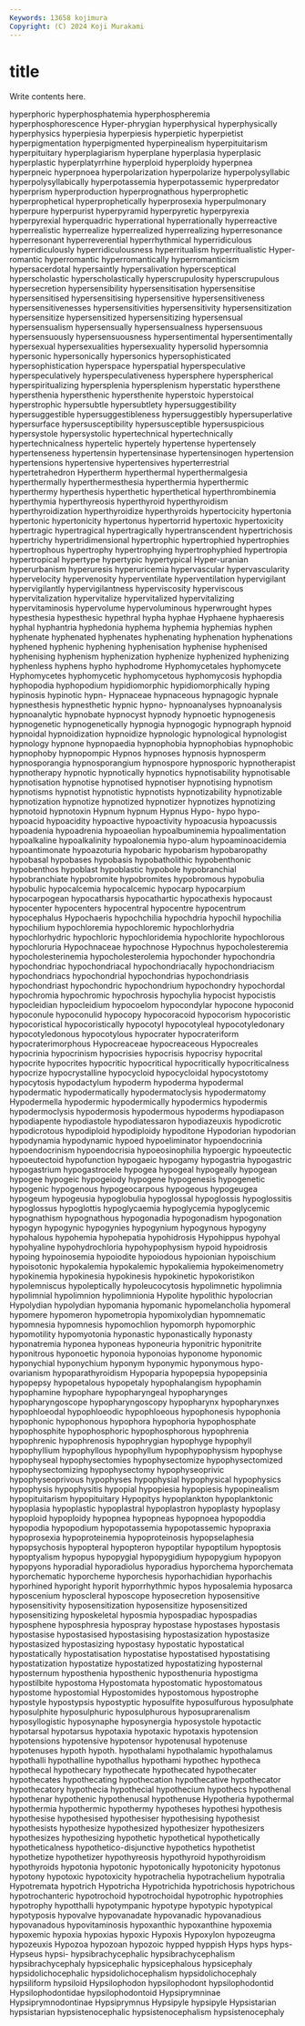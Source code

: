 ```yaml
---
Keywords: 13658 kojimura
Copyright: (C) 2024 Koji Murakami
---
```


# title

Write contents here.



 hyperphoric hyperphosphatemia hyperphospheremia hyperphosphorescence Hyper-phrygian hyperphysical hyperphysically hyperphysics hyperpiesia
hyperpiesis hyperpietic hyperpietist hyperpigmentation hyperpigmented hyperpinealism hyperpituitarism hyperpituitary hyperplagiarism hyperplane
hyperplasia hyperplasic hyperplastic hyperplatyrrhine hyperploid hyperploidy hyperpnea hyperpneic hyperpnoea hyperpolarization
hyperpolarize hyperpolysyllabic hyperpolysyllabically hyperpotassemia hyperpotassemic hyperpredator hyperprism hyperproduction hyperprognathous hyperprophetic
hyperprophetical hyperprophetically hyperprosexia hyperpulmonary hyperpure hyperpurist hyperpyramid hyperpyretic hyperpyrexia hyperpyrexial
hyperquadric hyperrational hyperrationally hyperreactive hyperrealistic hyperrealize hyperrealized hyperrealizing hyperresonance hyperresonant
hyperreverential hyperrhythmical hyperridiculous hyperridiculously hyperridiculousness hyperritualism hyperritualistic Hyper-romantic hyperromantic hyperromantically
hyperromanticism hypersacerdotal hypersaintly hypersalivation hypersceptical hyperscholastic hyperscholastically hyperscrupulosity hyperscrupulous hypersecretion
hypersensibility hypersensitisation hypersensitise hypersensitised hypersensitising hypersensitive hypersensitiveness hypersensitivenesses hypersensitivities hypersensitivity
hypersensitization hypersensitize hypersensitized hypersensitizing hypersensual hypersensualism hypersensually hypersensualness hypersensuous hypersensuously
hypersensuousness hypersentimental hypersentimentally hypersexual hypersexualities hypersexuality hypersolid hypersomnia hypersonic hypersonically
hypersonics hypersophisticated hypersophistication hyperspace hyperspatial hyperspeculative hyperspeculatively hyperspeculativeness hypersphere hyperspherical
hyperspiritualizing hypersplenia hypersplenism hyperstatic hypersthene hypersthenia hypersthenic hypersthenite hyperstoic hyperstoical
hyperstrophic hypersubtle hypersubtlety hypersuggestibility hypersuggestible hypersuggestibleness hypersuggestibly hypersuperlative hypersurface hypersusceptibility
hypersusceptible hypersuspicious hypersystole hypersystolic hypertechnical hypertechnically hypertechnicalness hypertelic hypertely hypertense
hypertensely hypertenseness hypertensin hypertensinase hypertensinogen hypertension hypertensions hypertensive hypertensives hyperterrestrial
hypertetrahedron Hypertherm hyperthermal hyperthermalgesia hyperthermally hyperthermesthesia hyperthermia hyperthermic hyperthermy hyperthesis
hyperthetic hyperthetical hyperthrombinemia hyperthymia hyperthyreosis hyperthyroid hyperthyroidism hyperthyroidization hyperthyroidize hyperthyroids
hypertocicity hypertonia hypertonic hypertonicity hypertonus hypertorrid hypertoxic hypertoxicity hypertragic hypertragical
hypertragically hypertranscendent hypertrichosis hypertrichy hypertridimensional hypertrophic hypertrophied hypertrophies hypertrophous hypertrophy
hypertrophying hypertrophyphied hypertropia hypertropical hypertype hypertypic hypertypical Hyper-uranian hyperurbanism hyperuresis
hyperuricemia hypervascular hypervascularity hypervelocity hypervenosity hyperventilate hyperventilation hypervigilant hypervigilantly hypervigilantness
hyperviscosity hyperviscous hypervitalization hypervitalize hypervitalized hypervitalizing hypervitaminosis hypervolume hypervoluminous hyperwrought
hypes hypesthesia hypesthesic hypethral hypha hyphae Hyphaene hyphaeresis hyphal hyphantria
hyphedonia hyphema hyphemia hyphemias hyphen hyphenate hyphenated hyphenates hyphenating hyphenation
hyphenations hyphened hyphenic hyphening hyphenisation hyphenise hyphenised hyphenising hyphenism hyphenization
hyphenize hyphenized hyphenizing hyphenless hyphens hypho hyphodrome Hyphomycetales hyphomycete Hyphomycetes
hyphomycetic hyphomycetous hyphomycosis hyphopdia hyphopodia hyphopodium hypidiomorphic hypidiomorphically hyping hypinosis
hypinotic hypn- Hypnaceae hypnaceous hypnagogic hypnale hypnesthesis hypnesthetic hypnic hypno-
hypnoanalyses hypnoanalysis hypnoanalytic hypnobate hypnocyst hypnody hypnoetic hypnogenesis hypnogenetic hypnogenetically
hypnogia hypnogogic hypnograph hypnoid hypnoidal hypnoidization hypnoidize hypnologic hypnological hypnologist
hypnology hypnone hypnopaedia hypnophobia hypnophobias hypnophobic hypnophoby hypnopompic Hypnos hypnoses
hypnosis hypnosperm hypnosporangia hypnosporangium hypnospore hypnosporic hypnotherapist hypnotherapy hypnotic hypnotically
hypnotics hypnotisability hypnotisable hypnotisation hypnotise hypnotised hypnotiser hypnotising hypnotism hypnotisms
hypnotist hypnotistic hypnotists hypnotizability hypnotizable hypnotization hypnotize hypnotized hypnotizer hypnotizes
hypnotizing hypnotoid hypnotoxin Hypnum hypnum Hypnus Hypo- hypo hypo- hypoacid
hypoacidity hypoactive hypoactivity hypoacusia hypoacussis hypoadenia hypoadrenia hypoaeolian hypoalbuminemia hypoalimentation
hypoalkaline hypoalkalinity hypoalonemia hypo-alum hypoaminoacidemia hypoantimonate hypoazoturia hypobaric hypobarism hypobaropathy
hypobasal hypobases hypobasis hypobatholithic hypobenthonic hypobenthos hypoblast hypoblastic hypobole hypobranchial
hypobranchiate hypobromite hypobromites hypobromous hypobulia hypobulic hypocalcemia hypocalcemic hypocarp hypocarpium
hypocarpogean hypocatharsis hypocathartic hypocathexis hypocaust hypocenter hypocenters hypocentral hypocentre hypocentrum
hypocephalus Hypochaeris hypochchilia hypochdria hypochil hypochilia hypochilium hypochloremia hypochloremic hypochlorhydria
hypochlorhydric hypochloric hypochloridemia hypochlorite hypochlorous hypochloruria Hypochnaceae hypochnose Hypochnus hypocholesteremia
hypocholesterinemia hypocholesterolemia hypochonder hypochondria hypochondriac hypochondriacal hypochondriacally hypochondriacism hypochondriacs hypochondrial
hypochondrias hypochondriasis hypochondriast hypochondric hypochondrium hypochondry hypochordal hypochromia hypochromic hypochrosis
hypochylia hypocist hypocistis hypocleidian hypocleidium hypocoelom hypocondylar hypocone hypoconid hypoconule
hypoconulid hypocopy hypocoracoid hypocorism hypocoristic hypocoristical hypocoristically hypocotyl hypocotyleal hypocotyledonary
hypocotyledonous hypocotylous hypocrater hypocrateriform hypocraterimorphous Hypocreaceae hypocreaceous Hypocreales hypocrinia hypocrinism
hypocrisies hypocrisis hypocrisy hypocrital hypocrite hypocrites hypocritic hypocritical hypocritically hypocriticalness
hypocrize hypocrystalline hypocycloid hypocycloidal hypocystotomy hypocytosis hypodactylum hypoderm hypoderma hypodermal
hypodermatic hypodermatically hypodermatoclysis hypodermatomy Hypodermella hypodermic hypodermically hypodermics hypodermis hypodermoclysis
hypodermosis hypodermous hypoderms hypodiapason hypodiapente hypodiastole hypodiatessaron hypodiazeuxis hypodicrotic hypodicrotous
hypodiploid hypodiploidy hypoditone Hypodorian hypodorian hypodynamia hypodynamic hypoed hypoeliminator hypoendocrinia
hypoendocrinism hypoendocrisia hypoeosinophilia hypoergic hypoeutectic hypoeutectoid hypofunction hypogaeic hypogamy hypogastria
hypogastric hypogastrium hypogastrocele hypogea hypogeal hypogeally hypogean hypogee hypogeic hypogeiody
hypogene hypogenesis hypogenetic hypogenic hypogenous hypogeocarpous hypogeous hypogeugea hypogeum hypogeusia
hypoglobulia hypoglossal hypoglossis hypoglossitis hypoglossus hypoglottis hypoglycaemia hypoglycemia hypoglycemic hypognathism
hypognathous hypogonadia hypogonadism hypogonation hypogyn hypogynic hypogynies hypogynium hypogynous hypogyny
hypohalous hypohemia hypohepatia hypohidrosis Hypohippus hypohyal hypohyaline hypohydrochloria hypohypophysism hypoid
hypoidrosis hypoing hypoinosemia hypoiodite hypoiodous hypoionian hypoischium hypoisotonic hypokalemia hypokalemic
hypokaliemia hypokeimenometry hypokinemia hypokinesia hypokinesis hypokinetic hypokoristikon hypolemniscus hypoleptically hypoleucocytosis
hypolimnetic hypolimnia hypolimnial hypolimnion hypolimnionia Hypolite hypolithic hypolocrian Hypolydian hypolydian
hypomania hypomanic hypomelancholia hypomeral hypomere hypomeron hypometropia hypomixolydian hypomnematic hypomnesia
hypomnesis hypomochlion hypomorph hypomorphic hypomotility hypomyotonia hyponastic hyponastically hyponasty hyponatremia
hyponea hyponeas hyponeuria hyponitric hyponitrite hyponitrous hyponoetic hyponoia hyponoias hyponome
hyponomic hyponychial hyponychium hyponym hyponymic hyponymous hypo-ovarianism hypoparathyroidism Hypoparia hypopepsia
hypopepsinia hypopepsy hypopetalous hypopetaly hypophalangism hypophamin hypophamine hypophare hypopharyngeal hypopharynges
hypopharyngoscope hypopharyngoscopy hypopharynx hypopharynxes hypophloeodal hypophloeodic hypophloeous hypophonesis hypophonia hypophonic
hypophonous hypophora hypophoria hypophosphate hypophosphite hypophosphoric hypophosphorous hypophrenia hypophrenic hypophrenosis
hypophrygian hypophyge hypophyll hypophyllium hypophyllous hypophyllum hypophypophysism hypophyse hypophyseal hypophysectomies
hypophysectomize hypophysectomized hypophysectomizing hypophysectomy hypophyseoprivic hypophyseoprivous hypophyses hypophysial hypophysical hypophysics
hypophysis hypophysitis hypopial hypopiesia hypopiesis hypopinealism hypopituitarism hypopituitary Hypopitys hypoplankton
hypoplanktonic hypoplasia hypoplastic hypoplastral hypoplastron hypoplasty hypoplasy hypoploid hypoploidy hypopnea
hypopneas hypopnoea hypopoddia hypopodia hypopodium hypopotassemia hypopotassemic hypopraxia hypoprosexia hypoproteinemia
hypoproteinosis hypopselaphesia hypopsychosis hypopteral hypopteron hypoptilar hypoptilum hypoptosis hypoptyalism hypopus
hypopygial hypopygidium hypopygium hypopyon hypopyons hyporadial hyporadiolus hyporadius hyporchema hyporchemata
hyporchematic hyporcheme hyporchesis hyporhachidian hyporhachis hyporhined hyporight hyporit hyporrhythmic hypos
hyposalemia hyposarca hyposcenium hyposcleral hyposcope hyposecretion hyposensitive hyposensitivity hyposensitization hyposensitize
hyposensitized hyposensitizing hyposkeletal hyposmia hypospadiac hypospadias hyposphene hyposphresia hypospray hypostase
hypostases hypostasis hypostasise hypostasised hypostasising hypostasization hypostasize hypostasized hypostasizing hypostasy
hypostatic hypostatical hypostatically hypostatisation hypostatise hypostatised hypostatising hypostatization hypostatize hypostatized
hypostatizing hyposternal hyposternum hyposthenia hyposthenic hyposthenuria hypostigma hypostilbite hypostoma Hypostomata
hypostomatic hypostomatous hypostome hypostomial Hypostomides hypostomous hypostrophe hypostyle hypostypsis hypostyptic
hyposulfite hyposulfurous hyposulphate hyposulphite hyposulphuric hyposulphurous hyposuprarenalism hyposyllogistic hyposynaphe hyposynergia
hyposystole hypotactic hypotarsal hypotarsus hypotaxia hypotaxic hypotaxis hypotension hypotensions hypotensive
hypotensor hypotenusal hypotenuse hypotenuses hypoth hypoth. hypothalami hypothalamic hypothalamus hypothalli
hypothalline hypothallus hypothami hypothec hypotheca hypothecal hypothecary hypothecate hypothecated hypothecater
hypothecates hypothecating hypothecation hypothecative hypothecator hypothecatory hypothecia hypothecial hypothecium hypothecs
hypothenal hypothenar hypothenic hypothenusal hypothenuse Hypotheria hypothermal hypothermia hypothermic hypothermy
hypotheses hypothesi hypothesis hypothesise hypothesised hypothesiser hypothesising hypothesist hypothesists hypothesize
hypothesized hypothesizer hypothesizers hypothesizes hypothesizing hypothetic hypothetical hypothetically hypotheticalness hypothetico-disjunctive
hypothetics hypothetist hypothetize hypothetizer hypothyreosis hypothyroid hypothyroidism hypothyroids hypotonia hypotonic
hypotonically hypotonicity hypotonus hypotony hypotoxic hypotoxicity hypotrachelia hypotrachelium hypotralia Hypotremata
hypotrich Hypotricha Hypotrichida hypotrichosis hypotrichous hypotrochanteric hypotrochoid hypotrochoidal hypotrophic hypotrophies
hypotrophy hypotthalli hypotympanic hypotype hypotypic hypotypical hypotyposis hypovalve hypovanadate hypovanadic
hypovanadious hypovanadous hypovitaminosis hypoxanthic hypoxanthine hypoxemia hypoxemic hypoxia hypoxias hypoxic
Hypoxis Hypoxylon hypozeugma hypozeuxis Hypozoa hypozoan hypozoic hypped hyppish Hyps
hyps hyps- Hypseus hypsi- hypsibrachycephalic hypsibrachycephalism hypsibrachycephaly hypsicephalic hypsicephalous hypsicephaly
hypsidolichocephalic hypsidolichocephalism hypsidolichocephaly hypsiliform hypsiloid Hypsilophodon hypsilophodont hypsilophodontid Hypsilophodontidae hypsilophodontoid
Hypsiprymninae Hypsiprymnodontinae Hypsiprymnus Hypsipyle hypsipyle Hypsistarian hypsistarian hypsistenocephalic hypsistenocephalism hypsistenocephaly
